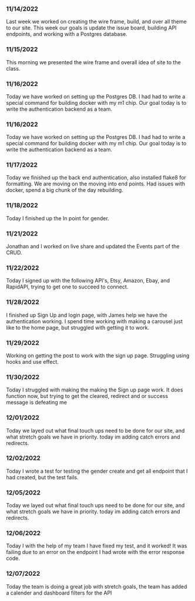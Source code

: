 ### 11/14/2022
Last week we worked on creating the wire frame, build, and over all theme to our site. This week our goals is update the issue board, building API endpoints, and working with a Postgres database.

### 11/15/2022
This morning we presented the wire frame and overall idea of site to the class.

### 11/16/2022
Today we have worked on setting up the Postgres DB. I had had to write a special command for building docker with my m1 chip. Our goal today is to write the authentication backend as a team.

### 11/16/2022
Today we have worked on setting up the Postgres DB. I had had to write a special command for building docker with my m1 chip. Our goal today is to write the authentication backend as a team.

### 11/17/2022
Today we finished up the back end authentication, also installed flake8 for formatting.
We are moving on the moving into end points. Had issues with docker, spend a big chunk of the day rebuilding.

### 11/18/2022
Today I finished up the In point for gender.

### 11/21/2022
Jonathan and I worked on live share and updated the Events part of the CRUD.

### 11/22/2022
Today I signed up with the following API's, Etsy, Amazon, Ebay, and RapidAPI, trying to get one to succeed to connect.

### 11/28/2022
I finished up Sign Up and login page, with James help we have the authentication working. I spend time working with making a carousel just like to the home page, but struggled with getting it to work.

### 11/29/2022
Working on getting the post to work with the sign up page. Struggling using hooks and use effect.

### 11/30/2022
Today I struggled with making the making the Sign up page work. It does function now, but trying to get the cleared, redirect and or success message is defeating me

### 12/01/2022
Today we layed out what final touch ups need to be done for our site, and what stretch goals we have in priority. today im adding catch errors and redirects.

### 12/02/2022
Today I wrote a test for testing the gender create and get all endpoint that I had created, but the test fails.

### 12/05/2022
Today we layed out what final touch ups need to be done for our site, and what stretch goals we have in priority. today im adding catch errors and redirects.

### 12/06/2022
Today I with the help of my team I have fixed my test, and it worked! It was failing due to an error on the endpoint I had wrote with the error response code.

### 12/07/2022
Today the team is doing a great job with stretch goals, the team has added a calender and dashboard filters for the API
